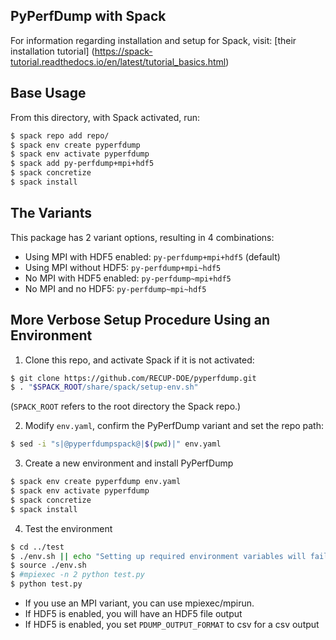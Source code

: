 PyPerfDump with Spack
---
For information regarding installation and setup for Spack, visit:
[their installation tutorial]
(https://spack-tutorial.readthedocs.io/en/latest/tutorial_basics.html)

Base Usage
---
From this directory, with Spack activated, run:
```bash
$ spack repo add repo/
$ spack env create pyperfdump
$ spack env activate pyperfdump
$ spack add py-perfdump+mpi+hdf5
$ spack concretize
$ spack install
```

The Variants
---
This package has 2 variant options, resulting in 4 combinations:
- Using MPI with HDF5 enabled: `py-perfdump+mpi+hdf5` (default)
- Using MPI without HDF5: `py-perfdump+mpi~hdf5`
- No MPI with HDF5 enabled: `py-perfdump~mpi+hdf5`
- No MPI and no HDF5: `py-perfdump~mpi~hdf5`

More Verbose Setup Procedure Using an Environment
---
1) Clone this repo, and activate Spack if it is not activated:
```bash
$ git clone https://github.com/RECUP-DOE/pyperfdump.git
$ . "$SPACK_ROOT/share/spack/setup-env.sh"
```
(`SPACK_ROOT` refers to the root directory the Spack repo.)

2) Modify `env.yaml`, confirm the PyPerfDump variant and set the repo path:
```bash
$ sed -i "s|@pyperfdumpspack@|$(pwd)|" env.yaml
```

3) Create a new environment and install PyPerfDump
```bash
$ spack env create pyperfdump env.yaml
$ spack env activate pyperfdump
$ spack concretize
$ spack install
```

4) Test the environment
```bash
$ cd ../test
$ ./env.sh || echo "Setting up required environment variables will fail"
$ source ./env.sh
$ #mpiexec -n 2 python test.py
$ python test.py
```
- If you use an MPI variant, you can use mpiexec/mpirun.
- If HDF5 is enabled, you will have an HDF5 file output
- If HDF5 is enabled, you set `PDUMP_OUTPUT_FORMAT` to csv for a csv output
